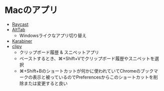 # Macのアプリ
- [Raycast](https://www.raycast.com/)
- [AltTab](https://alt-tab-macos.netlify.app/)
  - Windowsライクなアプリ切り替え
- [Karabiner](https://karabiner-elements.pqrs.org/)
- [clipy](https://clipy.softonic.jp/mac)
  - クリップボード履歴 & スニペットアプリ
  - ペーストするとき、⌘+Shift+Vでクリップボード履歴やスニペットを選択
  - ⌘+Shift+Bのショートカットが何かに使われていてChromeのブックマークの表示と被っているのでPreferencesからこのショートカットを削除または変更すると良い
